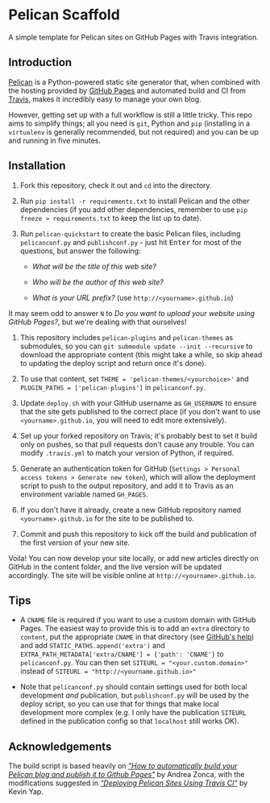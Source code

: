 Pelican Scaffold
================

A simple template for Pelican sites on GitHub Pages with Travis integration.

Introduction
------------

[Pelican] is a Python-powered static site generator that, when combined with
the hosting provided by [GitHub Pages][ghp] and automated build and CI from
[Travis], makes it incredibly easy to manage your own blog.

However, getting set up with a full workflow is still a little tricky. This
repo aims to simplify things; all you need is `git`, Python and `pip`
(installing in a `virtualenv` is generally recommended, but not required) and
you can be up and running in five minutes.

Installation
------------

1. Fork this repository, check it out and `cd` into the directory.

1. Run `pip install -r requirements.txt` to install Pelican and the other
  dependencies (if you add other dependencies, remember to use `pip freeze >
  requirements.txt` to keep the list up to date).

1. Run `pelican-quickstart` to create the basic Pelican files, including
  `pelicanconf.py` and `publishconf.py` - just hit <kbd>Enter</kbd> for most of
  the questions, but answer the following:

   - *What will be the title of this web site?*

   - *Who will be the author of this web site?*

   - *What is your URL prefix?* (use `http://<yourname>.github.io`)

  It may seem odd to answer `N` to *Do you want to upload your website using
  GitHub Pages?*, but we're dealing with that ourselves!

1. This repository includes `pelican-plugins` and `pelican-themes` as
  submodules, so you can `git submodule update --init --recursive` to download
  the appropriate content (this might take a while, so skip ahead to updating
  the deploy script and return once it's done).

1. To use that content, set `THEME = 'pelican-themes/<yourchoice>'` and
  `PLUGIN_PATHS = ['pelican-plugins']` in `pelicanconf.py`.

1. Update `deploy.sh` with your GitHub username as `GH_USERNAME` to ensure
  that the site gets published to the correct place (if you don't want to use
  `<yourname>.github.io`, you will need to edit more extensively).

1. Set up your forked repository on Travis; it's probably best to set it build
 only on pushes, so that pull requests don't cause any trouble. You can modify
 `.travis.yml` to match your version of Python, if required.

1. Generate an authentication token for GitHub (`Settings > Personal access
  tokens > Generate new token`), which will allow the deployment script to push
  to the output repository, and add it to Travis as an environment variable
  named `GH_PAGES`.

1. If you don't have it already, create a new GitHub repository named
 `<yourname>.github.io` for the site to be published to.

1. Commit and push this repository to kick off the build and publication of
  the first version of your new site.

Voila! You can now develop your site locally, or add new articles directly on
GitHub in the content folder, and the live version will be updated accordingly.
The site will be visible online at `http://<yourname>.github.io`.

Tips
----

 - A `CNAME` file is required if you want to use a custom domain with GitHub
   Pages. The easiest way to provide this is to add an `extra` directory to
   `content`, put the appropriate `CNAME` in that directory (see [GitHub's
   help][domain]) and add `STATIC_PATHS.append('extra')` and
   `EXTRA_PATH_METADATA['extra/CNAME'] = {'path': 'CNAME'}` to
   `pelicanconf.py`. You can then set `SITEURL = "<your.custom.domain>"` instead
   of `SITEURL = "http://<yourname.github.io>"`

 - Note that `pelicanconf.py` should contain settings used for both local
   development *and* publication, but `publishconf.py` will be used by the
   deploy script, so you can use that for things that make local development
   more complex (e.g. I only have the publication `SITEURL` defined in the
   publication config so that `localhost` still works OK).

Acknowledgements
----------------

The build script is based heavily on [*"How to automatically build your Pelican
blog and publish it to Github Pages"*][zonca] by Andrea Zonca, with the
modifications suggested in [*"Deploying Pelican Sites Using Travis CI"*][yap] by
Kevin Yap.

 [domain]: https://help.github.com/articles/adding-a-cname-file-to-your-repository/
 [ghp]: https://pages.github.com/
 [pelican]: http://docs.getpelican.com/
 [travis]: https://travis-ci.org/
 [yap]: http://kevinyap.ca/2014/06/deploying-pelican-sites-using-travis-ci/
 [zonca]: http://zonca.github.io/2013/09/automatically-build-pelican-and-publish-to-github-pages.html
